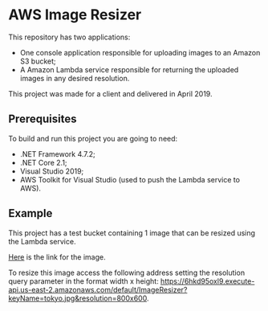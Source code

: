 # AWS Image Resizer

This repository has two applications:

- One console application responsible for uploading images to an Amazon S3 bucket;
- A Amazon Lambda service responsible for returning the uploaded images in any desired resolution.

This project was made for a client and delivered in April 2019.

## Prerequisites

To build and run this project you are going to need:

- .NET Framework 4.7.2;
- .NET Core 2.1;
- Visual Studio 2019;
- AWS Toolkit for Visual Studio (used to push the Lambda service to AWS).

## Example

This project has a test bucket containing 1 image that can be resized using the Lambda service.

[Here](https://s3-sa-east-1.amazonaws.com/test-bucket-henry-upwork/tokyo.jpg) is the link for the image.

To resize this image access the following address setting the resolution query parameter in the format width x height: https://6hkd95oxl9.execute-api.us-east-2.amazonaws.com/default/ImageResizer?keyName=tokyo.jpg&resolution=800x600.

